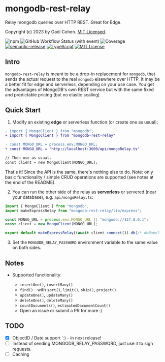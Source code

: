 # mongodb-rest-relay

Relay mongodb queries over HTTP REST. Great for Edge.

Copyright (c) 2023 by Gadi Cohen. [MIT Licensed](./LICENSE.txt).

![npm](https://img.shields.io/npm/v/mongodb-rest-relay) ![GitHub Workflow Status (with event)](https://img.shields.io/github/actions/workflow/status/gadicc/mongodb-rest-relay/release.yml) ![Coverage](https://img.shields.io/endpoint?url=https://gist.githubusercontent.com/gadicc/92f2b56335875f380d828a6f0b870fbb/raw/mongodb-rest-relay-coverage-main.json) [![semantic-release](https://img.shields.io/badge/%20%20%F0%9F%93%A6%F0%9F%9A%80-semantic--release-e10079.svg)](https://github.com/semantic-release/semantic-release) [![TypeScript](https://img.shields.io/badge/%3C%2F%3E-TypeScript-%230074c1.svg)](http://www.typescriptlang.org/) [![MIT License](https://img.shields.io/badge/license-MIT-blue.svg)](./LICENSE)

## Intro

`mongodb-rest-relay` is meant to be a drop-in replacement for `mongodb`, that sends
the actual request to the real `mongodb` elsewhere over HTTP. It may be a better fit
for edge and serverless, depending on your use case. You get the advantages of
MongoDB's own REST service but with the same fixed and predictable pricing (but no
elastic scaling).

## Quick Start

1. Modify an existing **edge** or serverless function (or create one as usual):

```diff
- import { MongoClient } from "mongodb";
+ import { MongoClient } from "mongodb-rest-relay"

- const MONGO_URL = process.env.MONGO_URL;
+ const MONGO_URL = "http://localhost:3000/api/mongoRelay.ts"

// Then use as usual.
const client = new MongoClient(MONGO_URL);
```

That's it! Since the API is the same, there's nothing else to do.
Note: only basic functionality / simple CRUD operations are
supported (see notes at the end of the README).

2. You can run the other side of the relay as **serverless**
   or servered (near your database), e.g. `api/mongoRelay.ts`:

```js
import { MongoClient } from "mongodb";
import makeExpressRelay from "mongodb-rest-relay/lib/express";

const MONGO_URL = process.env.MONGO_URL || "mongodb://127.0.0.1";
const client = new MongoClient(MONGO_URL);

export default makeExpressRelay((await client.connect()).db(/* dbName? */));
```

3. Set the `MONGODB_RELAY_PASSWORD` environment variable to the same value
   on both sides.

## Notes

- Supported functionality:

  - `insertOne()`, `insertMany()`
  - `find()` - with `sort()`, `limit()`, `skip()`, `project()`.
  - `updateOne()`, `updateMany()`
  - `deleteOne()`, `deleteMany()`
  - `countDocuments()`, `estimatedDocumentCount()`
  - Open an issue or submit a PR for more :)

## TODO

- [x] ObjectID / Date support `:) - in next release!
- [ ] Instead of sending MONGODB_RELAY_PASSWORD, just use it to sign requests.
- [ ] Caching
